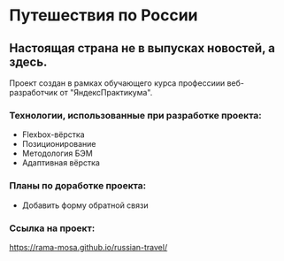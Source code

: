 # Путешествия по России 
## Настоящая страна не в выпусках новостей, а здесь. 
Проект создан в рамках обучающего курса профессиии веб-разработчик от "ЯндексПрактикума". 
### Технологии, использованные при разработке проекта: 
* Flexbox-вёрстка 
* Позиционирование
* Методология БЭМ 
* Адаптивная вёрстка  
### Планы по доработке проекта:
* Добавить форму обратной связи 
### Ссылка на проект: 
https://rama-mosa.github.io/russian-travel/
